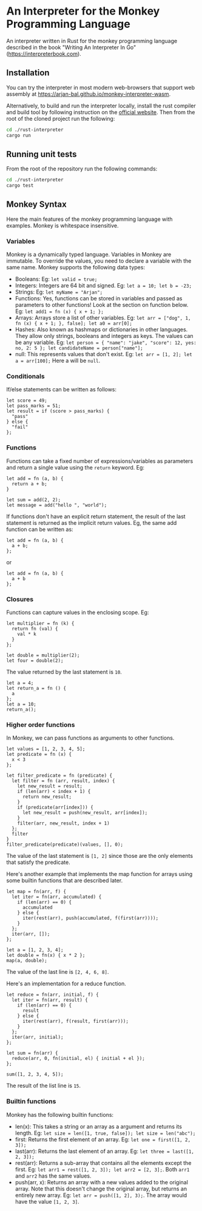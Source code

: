 # An Interpreter for the Monkey Programming Language
An interpreter written in Rust for the monkey programming language described in the book "Writing An Interpreter In Go" (https://interpreterbook.com).

## Installation
You can try the interpreter in most modern web-browsers that support web assembly at https://arjan-bal.github.io/monkey-interpreter-wasm.

Alternatively, to build and run the interpreter locally, install the rust compiler and build tool by following instruction on the [official website](https://www.rust-lang.org/tools/install). Then from the root of the cloned project run the following:
```bash
cd ./rust-interpreter
cargo run
```


## Running unit tests
From the root of the repository run the following commands:
```bash
cd ./rust-interpreter
cargo test
```

## Monkey Syntax
Here the main features of the monkey programming language with examples. Monkey is whitespace insensitive.

### Variables
Monkey is a dynamically typed language. Variables in Monkey are immutable. To override the values, you need to declare a variable with the same name. Monkey supports the following data types:
* Booleans: Eg: `let valid = true;`
* Integers: Integers are 64 bit and signed. Eg: `let a = 10; let b = -23;`
* Strings: Eg: `let myName = "Arjan";`
* Functions: Yes, functions can be stored in variables and passed as parameters to other functions! Look at the section on function below. Eg: `let add1 = fn (x) { x + 1; };`
* Arrays: Arrays store a list of other variables. Eg: `let arr = ["dog", 1, fn (x) { x + 1; }, false]; let a0 = arr[0];`
* Hashes: Also known as hashmaps or dictionaries in other languages. They allow only strings, booleans and integers as keys. The values can be any variable. Eg: `let person = { "name": "jake", "score": 12, yes: no, 2: 5 }; let candidateName = person["name"];`
* null: This represents values that don't exist. Eg: `let arr = [1, 2]; let a = arr[100];` Here a will be `null`.

### Conditionals
If/else statements can be written as follows:
```
let score = 49;
let pass_marks = 51;
let result = if (score > pass_marks) {
  "pass"
} else {
  "fail"
};
```

### Functions
Functions can take a fixed number of expressions/variables as parameters and return a single value using the `return` keyword. Eg:
```
let add = fn (a, b) {
  return a + b;
}

let sum = add(2, 2);
let message = add("hello ", "world");
```
If functions don't have an explicit return statement, the result of the last statement is returned as the implicit return values. Eg, the same add function can be written as:
```
let add = fn (a, b) {
  a + b;
};
```
or
```
let add = fn (a, b) {
  a + b
};
```

### Closures
Functions can capture values in the enclosing scope. Eg:
```
let multiplier = fn (k) {
  return fn (val) {
    val * k
  }
};

let double = multiplier(2);
let four = double(2);
```

The value returned by the last statement is `10`.
```
let a = 4;
let return_a = fn () {
  a
};
let a = 10;
return_a();
```

### Higher order functions
In Monkey, we can pass functions as arguments to other functions.

```
let values = [1, 2, 3, 4, 5];
let predicate = fn (x) {
  x < 3
};

let filter_predicate = fn (predicate) {
  let filter = fn (arr, result, index) {
    let new_result = result;
    if (len(arr) < index + 1) {
      return new_result;
    }
    if (predicate(arr[index])) {
      let new_result = push(new_result, arr[index]);
    }
    filter(arr, new_result, index + 1)
  };
  filter
}
filter_predicate(predicate)(values, [], 0);
```
The value of the last statement is `[1, 2]` since those are the only elements that satisfy the predicate.

Here's another example that implements the map function for arrays using some builtin functions that are described later.
```
let map = fn(arr, f) {
  let iter = fn(arr, accumulated) {
    if (len(arr) == 0) {
      accumulated
    } else {
      iter(rest(arr), push(accumulated, f(first(arr))));
    }
  };
  iter(arr, []);
};

let a = [1, 2, 3, 4];
let double = fn(x) { x * 2 };
map(a, double);
```
The value of the last line is `[2, 4, 6, 8]`.

Here's an implementation for a reduce function.
```
let reduce = fn(arr, initial, f) {
  let iter = fn(arr, result) {
    if (len(arr) == 0) {
      result
    } else {
      iter(rest(arr), f(result, first(arr)));
    }
  };
  iter(arr, initial);
};

let sum = fn(arr) {
  reduce(arr, 0, fn(initial, el) { initial + el });
};

sum([1, 2, 3, 4, 5]);
```
The result of the list line is `15`.

### Builtin functions
Monkey has the following builtin functions:
* len(x): This takes a string or an array as a argument and returns its length. Eg: `let size = len([1, true, false]); let size = len("abc");`
* first: Returns the first element of an array. Eg: `let one = first([1, 2, 3]);`
* last(arr): Returns the last element of an array. Eg: `let three = last([1, 2, 3]);`
* rest(arr): Returns a sub-array that contains all the elements except the first. Eg: `let arr1 = rest([1, 2, 3]); let arr2 = [2, 3];`. Both `arr1` and `arr2` has the same values.
* push(arr, x): Returns an array with a new values added to the original array. Note that this doesn't change the original array, but returns an entirely new array. Eg: `let arr = push([1, 2], 3);`.  The array would have the value `[1, 2, 3]`.